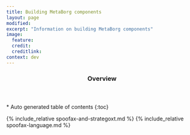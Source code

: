 ```yaml
---
title: Building MetaBorg components
layout: page
modified:
excerpt: "Information on building MetaBorg components"
image:
  feature:
  credit:
  creditlink:
context: dev
---
```


<section id="table-of-contents" class="toc">
  <header> <h3>Overview</h3> </header>
  <div id="drawer" markdown="1">
  *  Auto generated table of contents
  {:toc}
  </div>
</section><!-- /#table-of-contents -->

{% include_relative spoofax-and-strategoxt.md %}
{% include_relative spoofax-language.md %}
